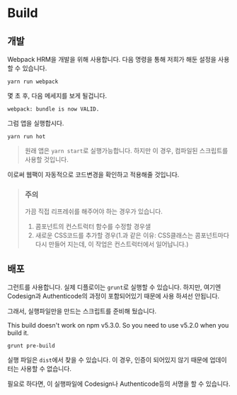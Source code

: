 # Build

## 개발

Webpack HRM을 개발을 위해 사용합니다.
다음 명령을 통해 저희가 해둔 설정을 사용 할 수 있습니다.

```
yarn run webpack
```

몇 초 후, 다음 메세지를 보게 될겁니다.

```
webpack: bundle is now VALID.
```

그럼 앱을 실행합시다.

```
yarn run hot
```

> 원래 앱은 `yarn start`로 실행가능합니다. 하지만 이 경우, 컴파일된 스크립트를 사용할 것입니다.

이로써 웹팩이 자동적으로 코드변경을 확인하고 적용해줄 것입니다.

> ### 주의
> 가끔 직접 리프레쉬를 해주어야 하는 경우가 있습니다.
> 1. 콤포넌트의 컨스트럭터 함수를 수정할 경우샐
> 2. 새로운 CSS코드를 추가할 경우(1.과 같은 이유: CSS클래스는 콤포넌트마다 다시 만들어 지는데, 이 작업은 컨스트럭터에서 일어납니다.)

## 배포

그런트를 사용합니다.
실제 디플로이는 `grunt`로 실행할 수 있습니다. 하지만, 여기엔 Codesign과 Authenticode의 과정이 포함되어있기 때문에 사용 하셔선 안됩니다.

그래서, 실행파일만을 만드는 스크립트를 준비해 뒀습니다.

This build doesn't work on npm v5.3.0. So you need to use v5.2.0 when you build it.

```
grunt pre-build
```

실행 파일은 `dist`에서 찾을 수 있습니다. 이 경우, 인증이 되어있지 않기 때문에 업데이터는 사용할 수 없습니다.

필요로 하다면, 이 실행파일에 Codesign나 Authenticode등의 서명을 할 수 있습니다.

